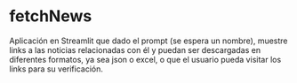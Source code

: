 # fetchNews

Aplicación en Streamlit que dado el prompt (se espera un nombre), muestre links a las noticias relacionadas con él y puedan ser descargadas en diferentes formatos, ya sea json o excel, o que el usuario pueda visitar los links para su verificación.

